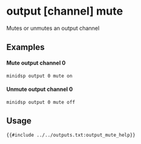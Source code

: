 # output [channel] mute
Mutes or unmutes an output channel

## Examples
#### Mute output channel 0
```
minidsp output 0 mute on
```
#### Unmute output channel 0
```
minidsp output 0 mute off
```

## Usage
```
{{#include ../../outputs.txt:output_mute_help}}
```
